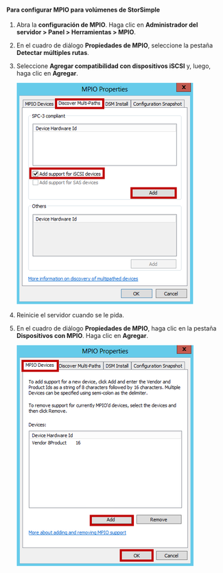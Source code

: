 #### Para configurar MPIO para volúmenes de StorSimple

1. Abra la **configuración de MPIO**. Haga clic en **Administrador del servidor > Panel > Herramientas > MPIO**.

2. En el cuadro de diálogo **Propiedades de MPIO**, seleccione la pestaña **Detectar múltiples rutas**.

3. Seleccione **Agregar compatibilidad con dispositivos iSCSI** y, luego, haga clic en **Agregar**.

	![Propiedades de MPIO > Detectar múltiples rutas](./media/storsimple-configure-mpio-volumes/IC741003.png)

4. Reinicie el servidor cuando se le pida.
5. En el cuadro de diálogo **Propiedades de MPIO**, haga clic en la pestaña **Dispositivos con MPIO**. Haga clic en **Agregar**.

	![Propiedades de MPIO > Dispositivo con MPIO](./media/storsimple-configure-mpio-volumes/IC741004.png)

<!---HONumber=AcomDC_0323_2016-->